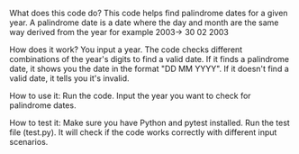 What does this code do?
This code helps find palindrome dates for a given year. A palindrome date is a date where the day and month are the same way derived from the year for example 2003-> 30 02 2003

How does it work?
You input a year.
The code checks different combinations of the year's digits to find a valid date.
If it finds a palindrome date, it shows you the date in the format "DD MM YYYY".
If it doesn't find a valid date, it tells you it's invalid.

How to use it:
Run the code.
Input the year you want to check for palindrome dates.

How to test it:
Make sure you have Python and pytest installed.
Run the test file (test.py).
It will check if the code works correctly with different input scenarios.
